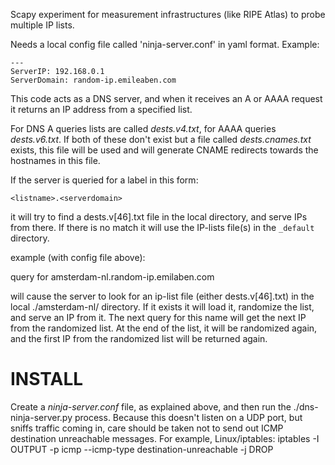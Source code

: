 Scapy experiment for measurement infrastructures (like RIPE Atlas) to probe multiple IP lists.

Needs a local config file called 'ninja-server.conf' in yaml format. Example:

    ---
    ServerIP: 192.168.0.1
    ServerDomain: random-ip.emileaben.com

This code acts as a DNS server, and when it receives an A or AAAA request it returns an IP address from a specified list.

For DNS A queries lists are called *dests.v4.txt*, for AAAA queries *dests.v6.txt*. If both of these don't exist but a file called *dests.cnames.txt* exists, this file will be used and will generate CNAME redirects towards the hostnames in this file.

If the server is queried for a label in this form:

    <listname>.<serverdomain>

it will try to find a dests.v[46].txt file in the local <listname> directory, and serve IPs from there.
If there is no match it will use the IP-lists file(s) in the `_default` directory.

example (with config file above):

query for amsterdam-nl.random-ip.emilaben.com

will cause the server to look for an ip-list file (either dests.v[46].txt) in the local ./amsterdam-nl/ directory. If it exists it will load it, randomize the list, and serve an IP from it. The next query for this name will get the next IP from the randomized list.
At the end of the list, it will be randomized again, and the first IP from the randomized list will be returned again.

INSTALL
=======

Create a *ninja-server.conf* file, as explained above, and then run the ./dns-ninja-server.py process. Because this doesn't listen on a UDP port, but sniffs traffic coming in, care should be taken not to send out ICMP destination unreachable messages. For example, Linux/iptables:
    iptables -I OUTPUT -p icmp --icmp-type destination-unreachable -j DROP



